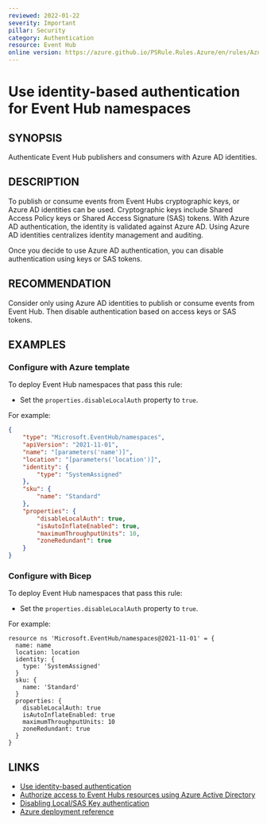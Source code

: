 ```yaml
---
reviewed: 2022-01-22
severity: Important
pillar: Security
category: Authentication
resource: Event Hub
online version: https://azure.github.io/PSRule.Rules.Azure/en/rules/Azure.EventHub.DisableLocalAuth/
---
```


# Use identity-based authentication for Event Hub namespaces

## SYNOPSIS

Authenticate Event Hub publishers and consumers with Azure AD identities.

## DESCRIPTION

To publish or consume events from Event Hubs cryptographic keys, or Azure AD identities can be used.
Cryptographic keys include Shared Access Policy keys or Shared Access Signature (SAS) tokens.
With Azure AD authentication, the identity is validated against Azure AD.
Using Azure AD identities centralizes identity management and auditing.

Once you decide to use Azure AD authentication, you can disable authentication using keys or SAS tokens.

## RECOMMENDATION

Consider only using Azure AD identities to publish or consume events from Event Hub.
Then disable authentication based on access keys or SAS tokens.

## EXAMPLES

### Configure with Azure template

To deploy Event Hub namespaces that pass this rule:

- Set the `properties.disableLocalAuth` property to `true`.

For example:

```json
{
    "type": "Microsoft.EventHub/namespaces",
    "apiVersion": "2021-11-01",
    "name": "[parameters('name')]",
    "location": "[parameters('location')]",
    "identity": {
        "type": "SystemAssigned"
    },
    "sku": {
        "name": "Standard"
    },
    "properties": {
        "disableLocalAuth": true,
        "isAutoInflateEnabled": true,
        "maximumThroughputUnits": 10,
        "zoneRedundant": true
    }
}
```

### Configure with Bicep

To deploy Event Hub namespaces that pass this rule:

- Set the `properties.disableLocalAuth` property to `true`.

For example:

```bicep
resource ns 'Microsoft.EventHub/namespaces@2021-11-01' = {
  name: name
  location: location
  identity: {
    type: 'SystemAssigned'
  }
  sku: {
    name: 'Standard'
  }
  properties: {
    disableLocalAuth: true
    isAutoInflateEnabled: true
    maximumThroughputUnits: 10
    zoneRedundant: true
  }
}
```

## LINKS

- [Use identity-based authentication](https://learn.microsoft.com/azure/well-architected/security/design-identity-authentication#use-identity-based-authentication)
- [Authorize access to Event Hubs resources using Azure Active Directory](https://docs.microsoft.com/azure/event-hubs/authorize-access-azure-active-directory)
- [Disabling Local/SAS Key authentication](https://docs.microsoft.com/azure/event-hubs/authenticate-shared-access-signature#disabling-localsas-key-authentication)
- [Azure deployment reference](https://docs.microsoft.com/azure/templates/microsoft.eventhub/namespaces)
